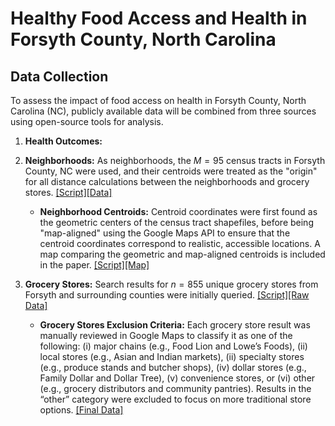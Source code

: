 # Healthy Food Access and Health in Forsyth County, North Carolina

## Data Collection 

To assess the impact of food access on health in Forsyth County, North Carolina (NC), publicly available data will be combined from three sources using open-source tools for analysis.

  1.  **Health Outcomes:** 
  2.  **Neighborhoods:** As neighborhoods, the $M = 95$ census tracts in Forsyth County, NC were used, and their centroids were treated as the "origin" for all distance calculations between the neighborhoods and grocery stores. [[Script]](data/forsyth_ct_centroids.R)[[Data]](data/forsyth_ct_centroids.csv)

      -  **Neighborhood Centroids:** Centroid coordinates were first found as the geometric centers of the census tract shapefiles, before being "map-aligned" using the Google Maps API to ensure that the centroid coordinates correspond to realistic, accessible locations. A map comparing the geometric and map-aligned centroids is included in the paper. [[Script]](figures/map-comparing-centroids.R)[[Map]](figures/map-comparing-centroids.png)

  3.  **Grocery Stores:** Search results for $n = 855$ unique grocery stores from Forsyth and surrounding counties were initially queried. [[Script]](data/forsyth_border_grocery.R)[[Raw Data]](data/forsyth_ct_centroids.csv)

      -  **Grocery Stores Exclusion Criteria:** Each grocery store result was manually reviewed in Google Maps to classify it as one of the following: (i) major chains (e.g., Food Lion and Lowe’s Foods), (ii) local stores (e.g., Asian and Indian markets), (ii) specialty stores (e.g., produce stands and butcher shops), (iv) dollar stores (e.g., Family Dollar and Dollar Tree), (v) convenience stores, or (vi) other (e.g., grocery distributors and community pantries). Results in the “other” category were excluded to focus on more traditional store options. [[Final Data]](data/grocery_final.csv)

